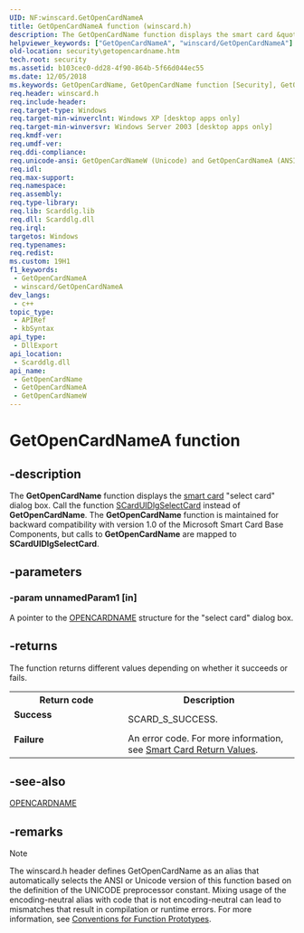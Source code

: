 ```yaml
---
UID: NF:winscard.GetOpenCardNameA
title: GetOpenCardNameA function (winscard.h)
description: The GetOpenCardName function displays the smart card &quot;select card&quot; dialog box. (ANSI)
helpviewer_keywords: ["GetOpenCardNameA", "winscard/GetOpenCardNameA"]
old-location: security\getopencardname.htm
tech.root: security
ms.assetid: b103cec0-dd28-4f90-864b-5f66d044ec55
ms.date: 12/05/2018
ms.keywords: GetOpenCardName, GetOpenCardName function [Security], GetOpenCardNameA, GetOpenCardNameW, _smart_getopencardname, security.getopencardname, winscard/GetOpenCardName, winscard/GetOpenCardNameA, winscard/GetOpenCardNameW
req.header: winscard.h
req.include-header: 
req.target-type: Windows
req.target-min-winverclnt: Windows XP [desktop apps only]
req.target-min-winversvr: Windows Server 2003 [desktop apps only]
req.kmdf-ver: 
req.umdf-ver: 
req.ddi-compliance: 
req.unicode-ansi: GetOpenCardNameW (Unicode) and GetOpenCardNameA (ANSI)
req.idl: 
req.max-support: 
req.namespace: 
req.assembly: 
req.type-library: 
req.lib: Scarddlg.lib
req.dll: Scarddlg.dll
req.irql: 
targetos: Windows
req.typenames: 
req.redist: 
ms.custom: 19H1
f1_keywords:
 - GetOpenCardNameA
 - winscard/GetOpenCardNameA
dev_langs:
 - c++
topic_type:
 - APIRef
 - kbSyntax
api_type:
 - DllExport
api_location:
 - Scarddlg.dll
api_name:
 - GetOpenCardName
 - GetOpenCardNameA
 - GetOpenCardNameW
---
```


# GetOpenCardNameA function


## -description

The <b>GetOpenCardName</b> function displays the <a href="/windows/desktop/SecGloss/s-gly">smart card</a> "select card" dialog box. Call the function 
<a href="/windows/desktop/api/winscard/nf-winscard-scarduidlgselectcarda">SCardUIDlgSelectCard</a> instead of <b>GetOpenCardName</b>. The <b>GetOpenCardName</b> function is maintained for backward compatibility with version 1.0 of the Microsoft Smart Card Base Components, but calls to <b>GetOpenCardName</b> are mapped to <b>SCardUIDlgSelectCard</b>.

## -parameters

### -param unnamedParam1 [in]

A pointer to the 
<a href="/windows/desktop/api/winscard/ns-winscard-opencardnamea">OPENCARDNAME</a> structure for the "select card" dialog box.

## -returns

The function returns different values depending on whether it succeeds or fails.
						
						
					

<table>
<tr>
<th>Return code</th>
<th>Description</th>
</tr>
<tr>
<td width="40%">
<dl>
<dt><b>Success</b></dt>
</dl>
</td>
<td width="60%">
SCARD_S_SUCCESS.

</td>
</tr>
<tr>
<td width="40%">
<dl>
<dt><b>Failure</b></dt>
</dl>
</td>
<td width="60%">
An error code. For more information, see 
<a href="/windows/desktop/SecAuthN/authentication-return-values">Smart Card Return Values</a>.

</td>
</tr>
</table>

## -see-also

<a href="/windows/desktop/api/winscard/ns-winscard-opencardnamea">OPENCARDNAME</a>

## -remarks

> [!NOTE]
> The winscard.h header defines GetOpenCardName as an alias that automatically selects the ANSI or Unicode version of this function based on the definition of the UNICODE preprocessor constant. Mixing usage of the encoding-neutral alias with code that is not encoding-neutral can lead to mismatches that result in compilation or runtime errors. For more information, see [Conventions for Function Prototypes](/windows/win32/intl/conventions-for-function-prototypes).
